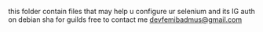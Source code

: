 this folder contain files that may help u configure ur selenium and its IG auth on debian sha for guilds free to contact me devfemibadmus@gmail.com